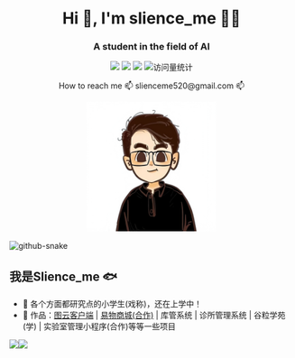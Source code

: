 <h1 align="center">Hi 👋, I'm slience_me 👨‍💻</h1>
<h3 align="center">A student in the field of AI</h3>

<p align="center">
<a title="github" target="_blank" href="https://github.com/slience-me"><img src="https://img.shields.io/badge/dynamic/json?label=GitHub&suffix=%20followers&query=%24.data.totalSubs&url=https%3A%2F%2Fapi.spencerwoo.com%2Fsubstats%2F%3Fsource%3Dgithub%26queryKey%3Dslience-me&labelColor=282c34&color=353940&logo=github&longCache=true" ></a>
  <a href="https://slienceme.xyz/"><img src="https://img.shields.io/badge/Website-博客-blue" /></a>
   <a href="https://blog.csdn.net/slience_me/"><img src="https://img.shields.io/badge/CSDN-论坛-c32136" /></a>
   <img src="https://komarev.com/ghpvc/?username=slience-me&label=Views&color=0e75b6&style=flat" alt="访问量统计" />
</p>
<p align="center">  How to reach me 📫 slienceme520@gmail.com 📫 </p>
<!-- <p align="center"><img height='230' width='230' src="./image/avator.png"/> </p> -->
<p align="center"><img height='230' width='230' src="./image/_1280_1280.png"/> </p>

<!--
**slience-me/slience-me** is a ✨ _special_ ✨ repository because its `README.md` (this file) appears on your GitHub profile.

Here are some ideas to get you started:

- 🔭 I’m currently working on ...
- 🌱 I’m currently learning ...
- 👯 I’m looking to collaborate on ...
- 🤔 I’m looking for help with ...
- 💬 Ask me about ...
- 📫 How to reach me: ...
- 😄 Pronouns: ...
- ⚡ Fun fact: ...

![访客数](https://profile-counter.glitch.me/slience-me/count.svg)
-->
<!-- Snake Code Contribution Map 贪吃蛇代码贡献图 -->
  <picture>
    <source media="(prefers-color-scheme: dark)" srcset="https://cdn.jsdelivr.net/gh/slience-me/slience-me/profile-snake-contrib/github-contribution-grid-snake-dark.svg" />
    <source media="(prefers-color-scheme: light)" srcset="https://cdn.jsdelivr.net/gh/slience-me/slience-me/profile-snake-contrib/github-contribution-grid-snake.svg" />
    <img alt="github-snake" src="https://cdn.jsdelivr.net/gh/slience-me/slience-me/profile-snake-contrib/github-contribution-grid-snake-dark.svg" />
  </picture>

## 我是Slience_me 🐟
- 🐧 各个方面都研究点的小学生(戏称)，还在上学中！
- 🏡 作品：<a href="https://github.com/slience-me/PhotoCloud" target="_blank">图云客户端</a> | <a href="https://github.com/slience-me/Yiwushop" target="_blank">易物商城(合作)</a> | 库管系统 | 诊所管理系统 | 谷粒学苑(学) | 实验室管理小程序(合作)等等一些项目


<img align="" height="137px" src="https://github-readme-stats.vercel.app/api?username=slience-me&hide_title=true&hide_border=true&show_icons=true&include_all_commits=true&line_height=21&bg_color=0,EC6C6C,FFD479,FFFC79,73FA79&theme=graywhite&locale=cn" /><img align="" height="137px" src="https://github-readme-stats.vercel.app/api/top-langs/?username=slience-me&hide_title=true&hide_border=true&layout=compact&bg_color=0,73FA79,73FDFF,D783FF&theme=graywhite&locale=cn" />

<!-- 
- 😺 CSDN博客：<a href="https://blog.csdn.net/slience_me" target="_blank">CSDN: slience_me</a>
- 💬 个人博客：<a href="https://slienceme.xyz" target="_blank">slience_me</a>
 

## 今年汇总 ✨

<img align="" height="137px" src="https://github-readme-stats.vercel.app/api?username=slience-me&hide_title=true&hide_border=true&show_icons=true&include_all_commits=true&line_height=21&bg_color=0,EC6C6C,FFD479,FFFC79,73FA79&theme=graywhite&locale=cn" /><img align="" height="137px" src="https://github-readme-stats.vercel.app/api/top-langs/?username=slience-me&hide_title=true&hide_border=true&layout=compact&bg_color=0,73FA79,73FDFF,D783FF&theme=graywhite&locale=cn" />
-->
<!-- 
![Github](https://img.shields.io/badge/GitHub-100000?style=for-the-badge&logo=github&logoColor=white)
![leetcode](https://img.shields.io/badge/-LeetCode-FFA116?style=for-the-badge&logo=LeetCode&logoColor=black)
![linux](https://img.shields.io/badge/Linux-FCC624?style=for-the-badge&logo=linux&logoColor=black)
![Python](https://img.shields.io/badge/Python-3776AB?style=for-the-badge&logo=python&logoColor=white)
![](https://img.shields.io/badge/HTML5-E34F26?style=for-the-badge&logo=html5&logoColor=white)
![](https://img.shields.io/badge/CSS3-1572B6?style=for-the-badge&logo=css3&logoColor=white)
![](https://img.shields.io/badge/JavaScript-F7DF1E?style=for-the-badge&logo=javascript&logoColor=black)
![](https://img.shields.io/badge/Node.js-43853D?style=for-the-badge&logo=node.js&logoColor=white)
![](https://img.shields.io/badge/Java-ED8B00?style=for-the-badge&logo=openjdk&logoColor=white)
![](https://img.shields.io/badge/MySQL-00000F?style=for-the-badge&logo=mysql&logoColor=white) -->
